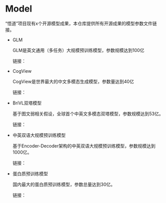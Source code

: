 # Model
“悟道”项目现有x个开源模型成果，本仓库提供所有开源成果的模型参数文件链接。

* GLM

  GLM是英文通用（多任务）大规模预训练模型，参数规模达到100亿

  链接：

* CogView

  CogView是世界最大的中文多模态生成模型，参数量达到40亿

  链接：
  
* BriVL双塔模型

  基于图文弱相关假设，全球首个中英文多模态双塔模型，参数规模达到53亿。
  
  链接：
  
* 中英双语大规模预训练模型

  基于Encoder-Decoder架构的中英双语大规模预训练模型，参数规模达到1000亿。
  
  链接：
  
* 蛋白质预训练模型

  国内最大的蛋白质预训练模型，参数总量达到30亿。
  
  链接：

